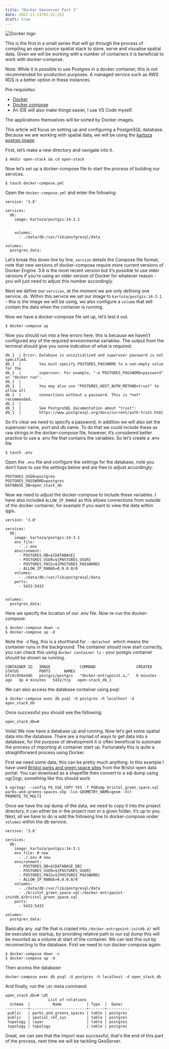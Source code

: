 ```yaml
---
title: "Docker Geoserver Part 1"
date: 2022-11-21T01:22:15Z
draft: true
---
```


![Docker logo](https://joekbullard-django-blog.s3.amazonaws.com/media/markdownx/bc55f853-76c7-4bcb-b0ea-a2ea590d0f8c.png)

This is the first in a small series that will go through the process of compiling an open source spatial stack to store, serve and visualise spatial data. Given we will be working with a number of containers it is beneficial to work with docker-compose. 

Note: While it is possible to use Postgres in a docker container, this is not recommended for production purposes. A managed service such as AWS RDS is a better option in these instances. 

Pre-requisites: 

*  [Docker](https://docs.docker.com/get-docker/) 
*  [Docker compose](https://docs.docker.com/compose/install/) 
*  An IDE will also make things easier, I use VS Code myself.

The applications themselves will be sorted by Docker images.

This article will focus on setting up and configuring a PostgreSQL database. Because we are working with spatial data, we will be using the [kartoza postgis image](https://hub.docker.com/r/kartoza/postgis/).

First, let’s make a new directory and navigate into it.

```console
$ mkdir open-stack && cd open-stack
```

Now let’s set up a docker-compose file to start the process of building our services.

```console
$ touch docker-compose.yml
```

Open the `docker-compose.yml` and enter the following:

```docker
version: '3.8'

services:
  db:
    image: kartoza/postgis:14-3.1


    volumes:
      - ./data/db:/var/lib/postgresql/data

volumes:
  postgres_data:
```

Let’s break this down line by line, `version` details the Compose file format, note that new versions of docker-compose require more current versions of Docker Engine. 3.8 is the most recent version but it’s possible to use older versions if you’re using an older version of Docker for whatever reason - you will just need to adjust this number accordingly.

Next we define our `services`, at the moment we are only defining one service, `db`. Within this service we set our image to `kartoza/postgis:14-3.1
` - this is the image we will be using, we also configure a `volume` that will contain the data when the container is running.

Now we have a docker-compose file set up, let’s test it out.

```console
$ docker-compose up
```

Now you should run into a few errors here, this is because we haven’t configured any of the required environmental variables. The output from the terminal should give you some indication of what is required:

```shell
db_1  | Error: Database is uninitialized and superuser password is not specified.
db_1  |        You must specify POSTGRES_PASSWORD to a non-empty value for the
db_1  |        superuser. For example, "-e POSTGRES_PASSWORD=password" on "docker run".
db_1  | 
db_1  |        You may also use "POSTGRES_HOST_AUTH_METHOD=trust" to allow all
db_1  |        connections without a password. This is *not* recommended.
db_1  | 
db_1  |        See PostgreSQL documentation about "trust":
db_1  |        https://www.postgresql.org/docs/current/auth-trust.html
```

So it’s clear we need to specify a password, in addition we will also set the superuser name, port and db name. To do that we could include these as raw strings in the docker-compose file, however, it’s considered better practice to use a .env file that contains the variables. So let’s create a .env file

```shell
$ touch .env
```

Open the `.env` file and configure the settings for the database, note you don’t have to use the settings below and are free to adjust accordingly.

```
POSTGRES_USER=postgres
POSTGRES_PASSWORD=postgres
DATABASE_DB=open_stack_db
``` 

Now we need to adjust the docker-compose to include these variables. I have also included `ALLOW_IP_RANGE` as this allows connections from outside of the docker container, for example if you want to view the data within qgis.

```docker
version: '3.8'

services:
  db:
    image: kartoza/postgis:14-3.1
    env_file:
      - ./.env
    environment:
      - POSTGRES_DB=${DATABASE}
      - POSTGRES_USER=${POSTGRES_USER}
      - POSTGRES_PASS=${POSTGRES_PASSWORD}
      - ALLOW_IP_RANGE=0.0.0.0/0
    volumes:
      - ./data/db:/var/lib/postgresql/data
    ports:
      - 5432:5432


volumes:
  postgres_data:
```

Here we specify the location of our .env file. Now re-run the docker-compose:

```shell
$ docker-compose down -v
$ docker-compose up -d
```

Note the `-d` flag, this is a shorthand for `--detached ` which means the container runs in the background. The container should now start correctly, you can check this using `docker container ls` - your postgis container should be shown as running.

```shell
CONTAINER ID   IMAGE             COMMAND                  CREATED         STATUS         PORTS      NAMES
bfc0c956e446   postgis/postgis   "docker-entrypoint.s…"   6 minutes ago   Up 4 minutes   5432/tcp   open-stack_db_1
```

We can also access the database container using psql:

```shell
$ docker-compose exec db psql -U postgres -h localhost -d open_stack_db
``` 

Once successful you should see the following:

```psql
open_stack_db=# 
```

Voila! We now have a database up and running. Now let’s get some spatial data into the database. There are a myriad of ways to get data into a database, for the purpose of development it is often beneficial to automate the process of importing at container start up. Fortunately this is quite a straightforward process using Docker. 

First we need some data, this can be pretty much anything. In this example I have used [Bristol parks and green space sites](https://opendata.bristol.gov.uk/explore/dataset/parks-and-greens-spaces/table/?location=13,51.49672,-2.5781&basemap=jawg.streets) from the Bristol open data portal. You can download as a shapefile then convert to a sql dump 
using ogr2ogr, something like this should work:

```shell
$ ogr2ogr --config PG_USE_COPY YES -f PGDump bristol_green_space.sql parks-and-greens-spaces.shp -lco GEOMETRY_NAME=geom -nlt PROMOTE_TO_MULTI
```
Once we have the sql dump of the data, we need to copy it into the project directory, it can either be in the project root or a given folder, it’s up to you. Next, all we have to do is add the following line to docker-compose under `volumes` within the db service:

```docker
version: '3.8'

services:
  db:
    image: kartoza/postgis:14-3.1
    env_file: # new
      - ./.env # new
    environment:
      - POSTGRES_DB=${DATABASE_DB}
      - POSTGRES_USER=${POSTGRES_USER}
      - POSTGRES_PASS=${POSTGRES_PASSWORD}
      - ALLOW_IP_RANGE=0.0.0.0/0
    volumes:
      - ./data/db:/var/lib/postgresql/data
      - ./bristol_green_space.sql:/docker-entrypoint-initdb.d/bristol_green_space.sql
    ports:
      - 5432:5432

volumes:
  postgres_data:
```

Basically any .sql file that is copied into `/docker-entrypoint-initdb.d/` will be executed on startup, by providing relative path to our sql dump this will be mounted as a volume at start of the container. We can test this out by reconnecting to the database. First we need to run docker-compose again:

```console
$ docker-compose down -v
$ docker-compose up -d
```

Then access the database:

```shell
docker-compose exec db psql -U postgres -h localhost -d open_stack_db
```
And finally, run the `\dt` meta command:

```psql
open_stack_db=# \dt
                   List of relations
  Schema  |          Name           | Type  |  Owner   
----------+-------------------------+-------+----------
 public   | parks_and_greens_spaces | table | postgres
 public   | spatial_ref_sys         | table | postgres
 topology | layer                   | table | postgres
 topology | topology                | table | postgres
```
Great, we can see that the import was successful, that's the end of this part of the process, next time we will be tackling GeoServer.